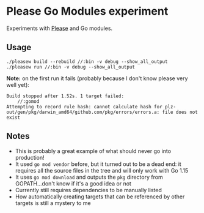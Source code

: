 # Please Go Modules experiment

Experiments with [Please](https://please.build) and Go modules.


## Usage

```
./pleasew build --rebuild //:bin -v debug --show_all_output
./pleasew run //:bin -v debug --show_all_output
```


**Note:** on the first run it fails (probably because I don't know please very well yet):

```
Build stopped after 1.52s. 1 target failed:
    //:gomod
Attempting to record rule hash: cannot calculate hash for plz-out/gen/pkg/darwin_amd64/github.com/pkg/errors/errors.a: file does not exist
```


## Notes

- This is probably a great example of what should never go into production!
- It used `go mod vendor` before, but it turned out to be a dead end: it requires all the source files in the tree and will only work with Go 1.15
- It uses `go mod download` and outputs the `pkg` directory from GOPATH...don't know if it's a good idea or not
- Currently still requires dependencies to be manually listed
- How automatically creating targets that can be referenced by other targets is still a mystery to me

